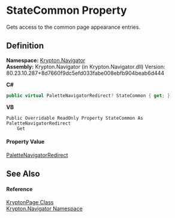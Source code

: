 # StateCommon Property


Gets access to the common page appearance entries.



## Definition
**Namespace:** <a href="a21ac074-d119-3dc6-bd1c-d3a12c0128bc.md">Krypton.Navigator</a>  
**Assembly:** Krypton.Navigator (in Krypton.Navigator.dll) Version: 80.23.10.287+8d7660f9dc5efd033fabe008ebfb904beab6d444

**C#**
``` C#
public virtual PaletteNavigatorRedirect? StateCommon { get; }
```
**VB**
``` VB
Public Overridable ReadOnly Property StateCommon As PaletteNavigatorRedirect
	Get
```



#### Property Value
<a href="e6c26c4c-f070-7481-1460-037840962498.md">PaletteNavigatorRedirect</a>

## See Also


#### Reference
<a href="6152055e-8626-d35d-405b-6d965a03471a.md">KryptonPage Class</a>  
<a href="a21ac074-d119-3dc6-bd1c-d3a12c0128bc.md">Krypton.Navigator Namespace</a>  
